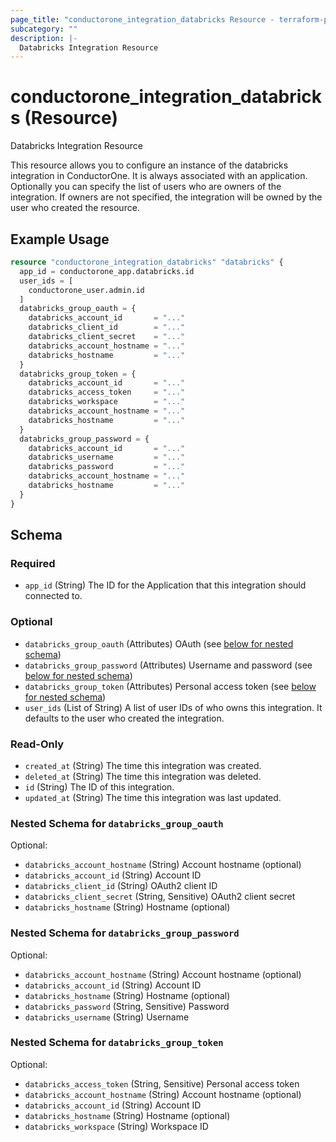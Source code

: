 ```yaml
---
page_title: "conductorone_integration_databricks Resource - terraform-provider-conductorone"
subcategory: ""
description: |-
  Databricks Integration Resource
---
```


# conductorone_integration_databricks (Resource)

Databricks Integration Resource

This resource allows you to configure an instance of the databricks integration in ConductorOne.
It is always associated with an application. Optionally you can specify the list of users who are owners of the integration.
If owners are not specified, the integration will be owned by the user who created the resource.

## Example Usage

```terraform
resource "conductorone_integration_databricks" "databricks" {
  app_id = conductorone_app.databricks.id
  user_ids = [
    conductorone_user.admin.id
  ]
  databricks_group_oauth = {
    databricks_account_id       = "..."
    databricks_client_id        = "..."
    databricks_client_secret    = "..."
    databricks_account_hostname = "..."
    databricks_hostname         = "..."
  }
  databricks_group_token = {
    databricks_account_id       = "..."
    databricks_access_token     = "..."
    databricks_workspace        = "..."
    databricks_account_hostname = "..."
    databricks_hostname         = "..."
  }
  databricks_group_password = {
    databricks_account_id       = "..."
    databricks_username         = "..."
    databricks_password         = "..."
    databricks_account_hostname = "..."
    databricks_hostname         = "..."
  }
}
```

<!-- schema generated by tfplugindocs -->
## Schema

### Required

- `app_id` (String) The ID for the Application that this integration should connected to.

### Optional

- `databricks_group_oauth` (Attributes) OAuth (see [below for nested schema](#nestedatt--databricks_group_oauth))
- `databricks_group_password` (Attributes) Username and password (see [below for nested schema](#nestedatt--databricks_group_password))
- `databricks_group_token` (Attributes) Personal access token (see [below for nested schema](#nestedatt--databricks_group_token))
- `user_ids` (List of String) A list of user IDs of who owns this integration. It defaults to the user who created the integration.

### Read-Only

- `created_at` (String) The time this integration was created.
- `deleted_at` (String) The time this integration was deleted.
- `id` (String) The ID of this integration.
- `updated_at` (String) The time this integration was last updated.

<a id="nestedatt--databricks_group_oauth"></a>
### Nested Schema for `databricks_group_oauth`

Optional:

- `databricks_account_hostname` (String) Account hostname (optional)
- `databricks_account_id` (String) Account ID
- `databricks_client_id` (String) OAuth2 client ID
- `databricks_client_secret` (String, Sensitive) OAuth2 client secret
- `databricks_hostname` (String) Hostname (optional)


<a id="nestedatt--databricks_group_password"></a>
### Nested Schema for `databricks_group_password`

Optional:

- `databricks_account_hostname` (String) Account hostname (optional)
- `databricks_account_id` (String) Account ID
- `databricks_hostname` (String) Hostname (optional)
- `databricks_password` (String, Sensitive) Password
- `databricks_username` (String) Username


<a id="nestedatt--databricks_group_token"></a>
### Nested Schema for `databricks_group_token`

Optional:

- `databricks_access_token` (String, Sensitive) Personal access token
- `databricks_account_hostname` (String) Account hostname (optional)
- `databricks_account_id` (String) Account ID
- `databricks_hostname` (String) Hostname (optional)
- `databricks_workspace` (String) Workspace ID

